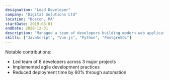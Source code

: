 ```yaml
---
designation: "Lead Developer"
company: "Digital Solutions Ltd"
location: "Boston, MA"
startDate: 2019-03-01
endDate: 2020-12-31
description: "Managed a team of developers building modern web applications with focus on performance and user experience."
skills: ["JavaScript", "Vue.js", "Python", "PostgreSQL"]
---
```


Notable contributions:
- Led team of 8 developers across 3 major projects
- Implemented agile development practices
- Reduced deployment time by 60% through automation